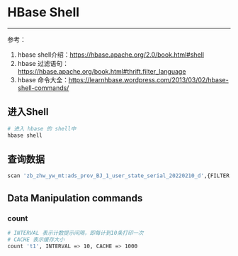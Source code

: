 # HBase Shell

---

参考：

1. hbase shell介绍：https://hbase.apache.org/2.0/book.html#shell 
2. hbase 过滤语句：https://hbase.apache.org/book.html#thrift.filter_language
3. hbase 命令大全：https://learnhbase.wordpress.com/2013/03/02/hbase-shell-commands/





## 进入Shell

```sh
# 进入 hbase 的 shell中
hbase shell
```

## 查询数据

```sh
scan 'zb_zhw_yw_mt:ads_prov_BJ_1_user_state_serial_20220210_d',{FILTER => "(PrefixFilter ('40_cb105a77bc521ef15c1297_')"}
```

## Data Manipulation commands

### count

```sh
# INTERVAL 表示计数提示间隔，即每计到10条打印一次
# CACHE 表示缓存大小
count 't1', INTERVAL => 10, CACHE => 1000
```

